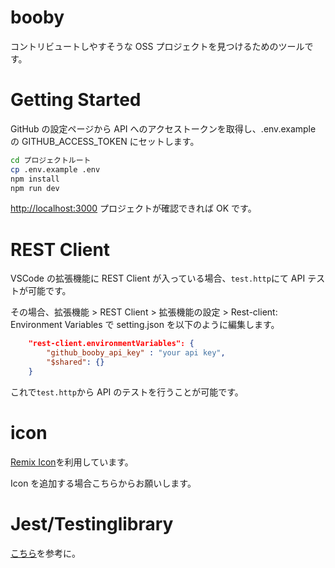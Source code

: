 # booby

コントリビュートしやすそうな OSS プロジェクトを見つけるためのツールです。

# Getting Started

GitHub の設定ページから API へのアクセストークンを取得し、.env.example の GITHUB_ACCESS_TOKEN にセットします。

```bash
cd プロジェクトルート
cp .env.example .env
npm install
npm run dev
```

[http://localhost:3000](http://localhost:3000) プロジェクトが確認できれば OK です。

# REST Client

VSCode の拡張機能に REST Client が入っている場合、`test.http`にて API テストが可能です。

その場合、拡張機能 > REST Client > 拡張機能の設定 > Rest-client: Environment Variables で setting.json を以下のように編集します。

```json
    "rest-client.environmentVariables": {
        "github_booby_api_key" : "your api key",
        "$shared": {}
    }
```

これで`test.http`から API のテストを行うことが可能です。

# icon

[Remix Icon](https://remixicon.com/)を利用しています。

Icon を追加する場合こちらからお願いします。

# Jest/Testinglibrary

[こちら](https://nextjs.org/docs/pages/building-your-application/optimizing/testing#jest-and-react-testing-library)を参考に。
